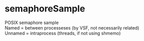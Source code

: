 # semaphoreSample
POSIX semaphore sample<br>
Named = between processeses (by VSF, not necessarily related)<br>
Unnamed = intraprocess (threads, if not using shmemo)<br>
